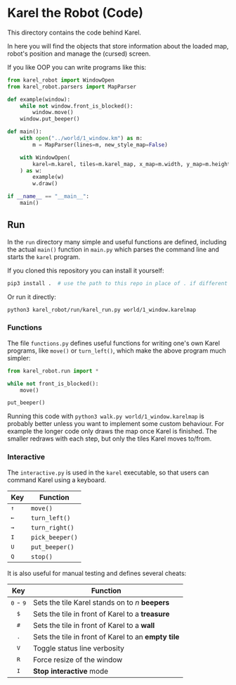 # Karel the Robot (Code)

This directory contains the code behind Karel.

In here you will find the objects that store information about
the loaded map, robot's position and manage the (cursed) screen.

If you like OOP you can write programs like this:
```python
from karel_robot import WindowOpen
from karel_robot.parsers import MapParser

def example(window):
    while not window.front_is_blocked():
        window.move()
    window.put_beeper()

def main():
    with open("../world/1_window.km") as m:
        m = MapParser(lines=m, new_style_map=False)

    with WindowOpen(
        karel=m.karel, tiles=m.karel_map, x_map=m.width, y_map=m.height
    ) as w:
        example(w)
        w.draw()

if __name__ == "__main__":
    main()
```

## Run

In the `run` directory many simple and useful functions are
defined, including the actual `main()` function in `main.py`
which parses the command line and starts the `karel` program. 

If you cloned this repository you can install it yourself:
```bash
pip3 install .  # use the path to this repo in place of . if different
```

Or run it directly:
```bash
python3 karel_robot/run/karel_run.py world/1_window.karelmap
```

### Functions

The file `functions.py` defines useful functions for writing
one's own Karel programs, like `move()` or `turn_left()`, which
make the above program much simpler:

```python
from karel_robot.run import *

while not front_is_blocked():
    move()

put_beeper()
```

Running this code with `python3 walk.py world/1_window.karelmap`
is probably better unless you want to implement some custom behaviour.
For example the longer code only draws the map once Karel is finished.
The smaller redraws with each step, but only the tiles Karel moves to/from.

### Interactive

The `interactive.py` is used in the `karel` executable, so that
users can command Karel using a keyboard.

|     Key    |  Function       |
|------------|-----------------|
|<kbd>↑</kbd>| `move()`        |
|<kbd>←</kbd>| `turn_left()`   |
|<kbd>→</kbd>| `turn_right()`  |
|<kbd>I</kbd>| `pick_beeper()` |
|<kbd>U</kbd>| `put_beeper()`  |
|<kbd>Q</kbd>| `stop()`        |

It is also useful for manual testing and defines several cheats:

|             Key             | Function                                             |
| :-------------------------: | ---------------------------------------------------- |
| <kbd>0</kbd> - <kbd>9</kbd> | Sets the tile Karel stands on to *n* **beepers**     |
|        <kbd>$</kbd>         | Sets the tile in front of Karel to a **treasure**    |
|        <kbd>#</kbd>         | Sets the tile in front of Karel to a **wall**        |
|        <kbd>.</kbd>         | Sets the tile in front of Karel to an **empty tile** |
|        <kbd>V</kbd>         | Toggle status line verbosity                         |
|        <kbd>R</kbd>         | Force resize of the window                           |
|        <kbd>I</kbd>         | **Stop interactive** mode                            |
